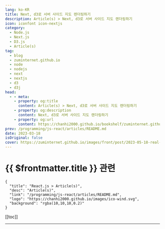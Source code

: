 ```yaml
---
lang: ko-KR
title: Next, d3로 서버 사이드 지도 렌더링하기
description: Article(s) > Next, d3로 서버 사이드 지도 렌더링하기
icon: iconfont icon-nextjs
category: 
  - Node.js
  - Next.js
  - D3.js
  - Article(s)
tag: 
  - blog
  - zuminternet.github.io
  - node
  - nodejs
  - next
  - nextjs
  - d3
  - d3j
head:
  - - meta:
    - property: og:title
      content: Article(s) > Next, d3로 서버 사이드 지도 렌더링하기
    - property: og:description
      content: Next, d3로 서버 사이드 지도 렌더링하기
    - property: og:url
      content: https://chanhi2000.github.io/bookshelf/zuminternet.github.io/real-estate-data-visualization.html
prev: /programming/js-react/articles/README.md
date: 2023-03-18
isOriginal: false
cover: https://zuminternet.github.io/images/front/post/2023-05-18-real-estate-data-visualization/thumbnail.png
---
```


# {{ $frontmatter.title }} 관련

```component VPCard
{
  "title": "React.js > Article(s)",
  "desc": "Article(s)",
  "link": "/programming/js-react/articles/README.md",
  "logo": "https://chanhi2000.github.io/images/ico-wind.svg",
  "background": "rgba(10,10,10,0.2)"
}
```

[[toc]]

---

<SiteInfo
  name="Next, d3로 서버 사이드 지도 렌더링하기"
  desc="지속 가능한 서비스를 만들기 위해 기존 아키텍처를 유지하면서 서비스를 개선하는 과정을 소개합니다."
  url="https://zuminternet.github.io/real-estate-data-visualization/"
  logo="https://zuminternet.github.io/favicon.ico"
  preview="https://zuminternet.github.io/images/front/post/2023-05-18-real-estate-data-visualization/thumbnail.png"/>

<!-- TODO:  작성 -->

